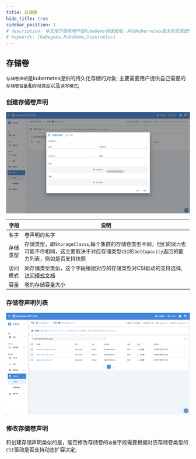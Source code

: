 ```yaml
---
title: 存储卷
hide_title: true
sidebar_position: 1
# description: 本文用于指导用户在KubeGems快速使用，并对Kubernetes相关的资源进行操作
# keywords: [kubegems,KubeGems,kubernetes]
---
```


## 存储卷

`存储卷声明`是kubernetes提供的持久化存储的对象; 主要需要用户提供自己需要的`存储卷容量`和`存储类型`以及`读写模式`;

### 创建存储卷声明

![pvclist](./assets/create-pvc.png)

|字段|说明|
|---|---|
|名字|卷声明的名字|
|存储类型|存储类型，即`StorageClasss`,每个集群的存储卷类型不同，他们的`能力`也可能不尽相同，这主要取决于对应存储类型`CSI`的`GetCapacity`返回的能力列表，例如是否支持快照|
|访问模式|同存储类型类似，这个字段根据对应的存储类型对CSI驱动的支持选择,[访问模式文档](https://kubernetes.io/zh/docs/concepts/storage/persistent-volumes/#access-modes)|
|容量|卷的存储容量大小|

### 存储卷声明列表
![pvclist](./assets/pvclist.png)

### 修改存储卷声明

和创建存储声明类似的是，能否修改存储卷的`容量`字段需要根据对应存储卷类型的`CSI`驱动是否支持动态扩容决定;